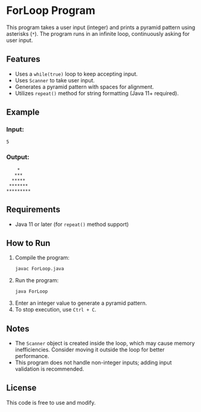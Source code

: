 # ForLoop Program

This program takes a user input (integer) and prints a pyramid pattern using asterisks (`*`). The program runs in an infinite loop, continuously asking for user input.

## Features
- Uses a `while(true)` loop to keep accepting input.
- Uses `Scanner` to take user input.
- Generates a pyramid pattern with spaces for alignment.
- Utilizes `repeat()` method for string formatting (Java 11+ required).

## Example
### Input:
```
5
```
### Output:
```
    *
   ***
  *****
 *******
*********
```

## Requirements
- Java 11 or later (for `repeat()` method support)

## How to Run
1. Compile the program:
   ```sh
   javac ForLoop.java
   ```
2. Run the program:
   ```sh
   java ForLoop
   ```
3. Enter an integer value to generate a pyramid pattern.
4. To stop execution, use `Ctrl + C`.

## Notes
- The `Scanner` object is created inside the loop, which may cause memory inefficiencies. Consider moving it outside the loop for better performance.
- This program does not handle non-integer inputs; adding input validation is recommended.

## License
This code is free to use and modify.
